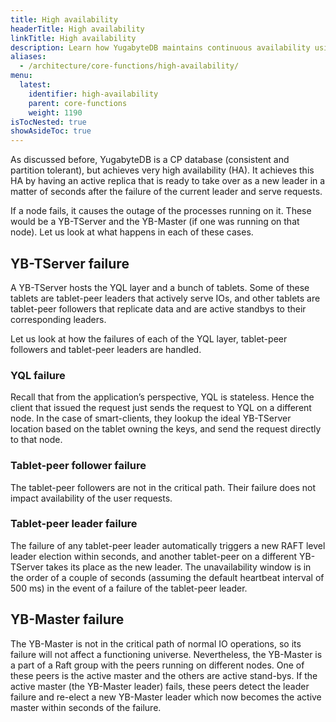 ```yaml
---
title: High availability
headerTitle: High availability
linkTitle: High availability
description: Learn how YugabyteDB maintains continuous availability using multiple replicas.
aliases:
  - /architecture/core-functions/high-availability/
menu:
  latest:
    identifier: high-availability
    parent: core-functions
    weight: 1190
isTocNested: true
showAsideToc: true
---
```


As discussed before, YugabyteDB is a CP database (consistent and partition tolerant), but achieves very high availability (HA). It achieves this HA by having an active replica that is ready to take over as a new leader in a matter of seconds after the failure of the current leader and serve requests.

If a node fails, it causes the outage of the processes running on it. These would be a YB-TServer and the YB-Master (if one was running on that node). Let us look at what happens in each of these cases.

## YB-TServer failure

A YB-TServer hosts the YQL layer and a bunch of tablets. Some of these tablets are tablet-peer leaders that actively serve IOs, and other tablets are tablet-peer followers that replicate data and are active standbys to their corresponding leaders.

Let us look at how the failures of each of the YQL layer, tablet-peer followers and tablet-peer leaders are handled.

### YQL failure

Recall that from the application’s perspective, YQL is stateless. Hence the client that issued the request just sends the request to YQL on a different node. In the case of smart-clients, they lookup the ideal YB-TServer location based on the tablet owning the keys, and send the request directly to that node.

### Tablet-peer follower failure

The tablet-peer followers are not in the critical path. Their failure does not impact availability of the user requests.

### Tablet-peer leader failure

The failure of any tablet-peer leader automatically triggers a new RAFT level leader election within seconds, and another tablet-peer on a different YB-TServer takes its place as the new leader. The unavailability window is in the order of a couple of seconds (assuming the default heartbeat interval of 500 ms) in the event of a failure of the tablet-peer leader.

## YB-Master failure

The YB-Master is not in the critical path of normal IO operations, so its failure will not affect a functioning universe. Nevertheless, the YB-Master is a part of a Raft group with the peers running on different nodes. One of these peers is the active master and the others are active stand-bys. If the active master (the YB-Master leader) fails, these peers detect the leader failure and re-elect a new YB-Master leader which now becomes the active master within seconds of the failure.
